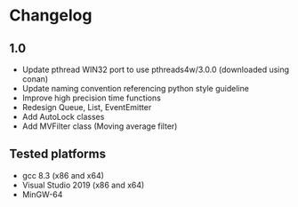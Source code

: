 # Changelog

## 1.0
- Update pthread WIN32 port to use pthreads4w/3.0.0 (downloaded using conan)
- Update naming convention referencing python style guideline
- Improve high precision time functions
- Redesign Queue, List, EventEmitter
- Add AutoLock classes
- Add MVFilter class (Moving average filter)

## Tested platforms
- gcc 8.3 (x86 and x64)
- Visual Studio 2019 (x86 and x64)
- MinGW-64
